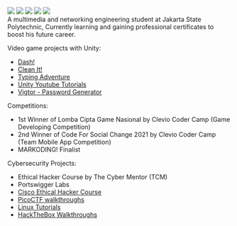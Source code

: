 <a href="https://linkedin.com/in/chandra-tritaqwa-ramadhan"><img src="https://img.shields.io/badge/-LinkedIn-0072b1?&style=for-the-badge&logo=linkedin&logoColor=white" /></a>
<a href="https://youtube.com/lolpotch"><img src="https://img.shields.io/badge/-YouTube-FF0000?&style=for-the-badge&logo=youtube&logoColor=white" /></a>
<a href="https://instagram.com/lolpotch"><img src="https://img.shields.io/badge/-Instagram-E4405F?&style=for-the-badge&logo=instagram&logoColor=white" /></a>
<a href="https://github.com/lolpotch"><img src="https://img.shields.io/badge/-GitHub-181717?style=for-the-badge&logo=GitHub&logoColor=white" /></a>
<a href="https://lolpotch.itch.io"><img src="https://img.shields.io/badge/-itch.io-FA5C5C?style=for-the-badge&logo=itch.io&logoColor=white" /></a><br>
A multimedia and networking engineering student at Jakarta State Polytechnic, Currently learning and gaining professional certificates to boost his future career.

Video game projects with Unity:
- [Dash!](https://lolpotch.itch.io/dash)
- [Clean It!](https://lolpotch.itch.io/clean-it)
- [Typing Adventure](https://lolpotch.itch.io/typing-adventure)
- [Unity Youtube Tutorials](https://www.youtube.com/playlist?list=PLj8QP2AecOrRF9quEOtF7EuQU6pVwovjQ)
- [Vigtor - Password Generator](https://play.google.com/store/apps/details?id=com.Lolpotch.Vigtor&hl=en)

Competitions:
- 1st Winner of Lomba Cipta Game Nasional by Clevio Coder Camp (Game Developing Competition)
- 2nd Winner of Code For Social Change 2021 by Clevio Coder Camp (Team Mobile App Competition)
- MARKODING! Finalist

Cybersecurity Projects:
- Ethical Hacker Course by The Cyber Mentor (TCM)
- Portswigger Labs
- [Cisco Ethical Hacker Course](https://www.credly.com/badges/2fb9d430-e2ad-4f0a-82fb-7cceca54f414/public_url)
- [PicoCTF walkthroughs](https://www.youtube.com/playlist?list=PLj8QP2AecOrTgQdxJ6rQ3hhjnMboQGR4W)
- [Linux Tutorials](https://www.youtube.com/playlist?list=PLj8QP2AecOrQov8CAFWv65r0oR-ayWwg_)
- [HackTheBox Walkthroughs](https://www.youtube.com/playlist?list=PLj8QP2AecOrQ8sljBzZs7lblz0vgU5YnE)
